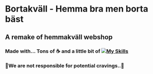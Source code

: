 # Bortakväll - Hemma bra men borta bäst

## A remake of hemmakväll webshop

### Made with... Tons of ☕ and a little bit of [![My Skills](https://skills.thijs.gg/icons?i=ts,html,css,bootstrap)](https://skills.thijs.gg)

### 🚨We are not responsible for potential cravings..🚨

